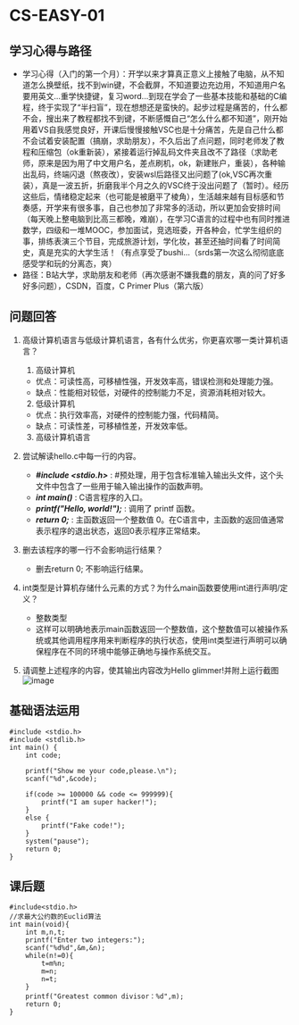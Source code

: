 # CS-EASY-01
## 学习心得与路径
- 学习心得（入门的第一个月）：开学以来才算真正意义上接触了电脑，从不知道怎么换壁纸，找不到win键，不会截屏，不知道要边充边用，不知道用户名要用英文...重学快捷键，复习word...到现在学会了一些基本技能和基础的C编程，终于实现了“半扫盲”，现在想想还是蛮快的。起步过程是痛苦的，什么都不会，搜出来了教程都找不到键，不断感慨自己“怎么什么都不知道”，刚开始用着VS自我感觉良好，开课后慢慢接触VSC也是十分痛苦，先是自己什么都不会试着安装配置（搞崩，求助朋友），不久后出了点问题，同时老师发了教程和压缩包（ok重新装），紧接着运行掉乱码文件夹且改不了路径（求助老师，原来是因为用了中文用户名，差点刷机，ok，新建账户，重装），各种输出乱码，终端闪退（熬夜改），安装wsl后路径又出问题了(ok,VSC再次重装），真是一波五折，折磨我半个月之久的VSC终于没出问题了（暂时）。经历这些后，情绪稳定起来（也可能是被磨平了棱角），生活越来越有目标感和节奏感，开学来有很多事，自己也参加了非常多的活动，所以更加会安排时间（每天晚上整电脑到比高三都晚，难崩），在学习C语言的过程中也有同时推进数学，四级和一堆MOOC，参加面试，竞选班委，开各种会，忙学生组织的事，排练表演三个节目，完成旅游计划，学化妆，甚至还抽时间看了时间简史，真是充实的大学生活！（有点享受了bushi...（srds第一次这么彻彻底底感受学和玩的分离态，爽）
- 路径：B站大学，求助朋友和老师（再次感谢不嫌我蠢的朋友，真的问了好多好多问题），CSDN，百度，C Primer Plus（第六版）
## 问题回答
1. 高级计算机语言与低级计算机语言，各有什么优劣，你更喜欢哪一类计算机语言？
   1. 高级计算机
   - 优点：可读性高，可移植性强，开发效率高，错误检测和处理能力强。
   - 缺点：性能相对较低，对硬件的控制能力不足，资源消耗相对较大。
   2. 低级计算机
   - 优点：执行效率高，对硬件的控制能力强，代码精简。
   - 缺点：可读性差，可移植性差，开发效率低。
   3. 高级计算机语言
      
2. 尝试解读hello.c中每一行的内容。
   - ***#include <stdio.h>*** : #预处理，用于包含标准输入输出头文件，这个头文件中包含了一些用于输入输出操作的函数声明。
   - ***int main()*** : C语言程序的入口。
   - ***printf("Hello, world!");*** : 调用了 printf 函数。
   - ***return 0;*** : 主函数返回一个整数值 0。在C语言中，主函数的返回值通常表示程序的退出状态，返回0表示程序正常结束。
     
3. 删去该程序的哪一行不会影响运行结果？
   - 删去return 0; 不影响运行结果。
     
4. int类型是计算机存储什么元素的方式？为什么main函数要使用int进行声明/定义？
   - 整数类型
   - 这样可以明确地表示main函数返回一个整数值，这个整数值可以被操作系统或其他调用程序用来判断程序的执行状态，使用int类型进行声明可以确保程序在不同的环境中能够正确地与操作系统交互。
     
5. 请调整上述程序的内容，使其输出内容改为Hello glimmer!并附上运行截图
![image](https://github.com/user-attachments/assets/4dc59f4a-6bdc-4eed-9e7b-c8608d339e38)

## 基础语法运用
```
#include <stdio.h>
#include <stdlib.h>
int main() {
    int code;

    printf("Show me your code,please.\n");
    scanf("%d",&code);

    if(code >= 100000 && code <= 999999){
        printf("I am super hacker!");
    }
    else {
        printf("Fake code!");
    }
    system("pause");
    return 0;
}
```

## 课后题
```
#include<stdio.h>
//求最大公约数的Euclid算法
int main(void){
    int m,n,t;
    printf("Enter two integers:");
    scanf("%d%d",&m,&n);
    while(n!=0){
        t=m%n;
        m=n;
        n=t;
    }
    printf("Greatest common divisor：%d",m);
    return 0;
}
```
